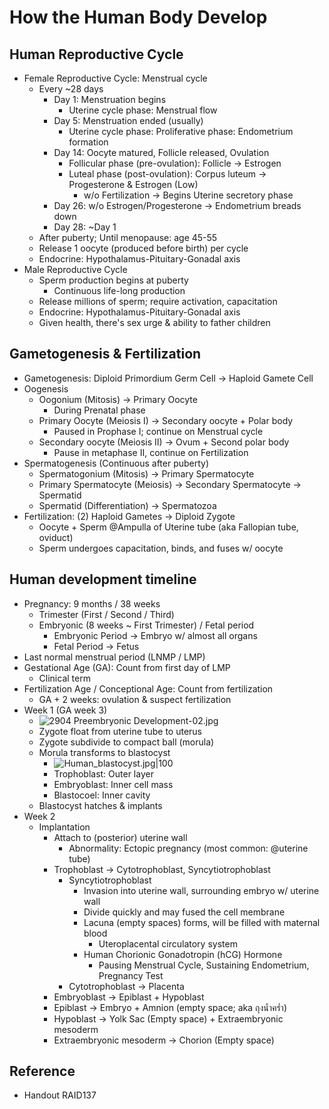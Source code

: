 # How the Human Body Develop

## Human Reproductive Cycle

* Female Reproductive Cycle: Menstrual cycle
  * Every ~28 days
    * Day 1: Menstruation begins
      * Uterine cycle phase: Menstrual flow
    * Day 5: Menstruation ended (usually)
      * Uterine cycle phase: Proliferative phase: Endometrium formation
    * Day 14: Oocyte matured, Follicle released, Ovulation
      * Follicular phase (pre-ovulation): Follicle → Estrogen
      * Luteal phase (post-ovulation): Corpus luteum → Progesterone & Estrogen (Low)
        * w/o Fertilization → Begins Uterine secretory phase
    * Day 26: w/o Estrogen/Progesterone → Endometrium breads down
    * Day 28: ~Day 1
  * After puberty; Until menopause: age 45-55
  * Release 1 oocyte (produced before birth) per cycle
  * Endocrine: Hypothalamus-Pituitary-Gonadal axis
* Male Reproductive Cycle
  * Sperm production begins at puberty
    * Continuous life-long production
  * Release millions of sperm; require activation, capacitation
  * Endocrine: Hypothalamus-Pituitary-Gonadal axis
  * Given health, there's sex urge & ability to father children

## Gametogenesis & Fertilization

* Gametogenesis: Diploid Primordium Germ Cell → Haploid Gamete Cell
* Oogenesis
  * Oogonium (Mitosis) → Primary Oocyte
    * During Prenatal phase
  * Primary Oocyte (Meiosis I) → Secondary oocyte + Polar body
    * Paused in Prophase I; continue on Menstrual cycle
  * Secondary oocyte (Meiosis II) → Ovum + Second polar body
    * Pause in metaphase II, continue on Fertilization
* Spermatogenesis (Continuous after puberty)
  * Spermatogonium (Mitosis) → Primary Spermatocyte
  * Primary Spermatocyte (Meiosis) → Secondary Spermatocyte → Spermatid
  * Spermatid (Differentiation) → Spermatozoa
* Fertilization: (2) Haploid Gametes → Diploid Zygote
  * Oocyte + Sperm @Ampulla of Uterine tube (aka Fallopian tube, oviduct)
  * Sperm undergoes capacitation, binds, and fuses w/ oocyte

## Human development timeline

* Pregnancy: 9 months / 38 weeks
  * Trimester (First / Second / Third)
  * Embryonic (8 weeks ~ First Trimester) / Fetal period
    * Embryonic Period → Embryo w/ almost all organs
    * Fetal Period → Fetus
* Last normal menstrual period (LNMP / LMP)
* Gestational Age (GA): Count from first day of LMP
  * Clinical term
* Fertilization Age / Conceptional Age: Count from fertilization
  * GA + 2 weeks: ovulation & suspect fertilization
* Week 1 (GA week 3)
  * ![2904 Preembryonic Development-02.jpg](https://upload.wikimedia.org/wikipedia/commons/7/75/2904_Preembryonic_Development-02.jpg)
  * Zygote float from uterine tube to uterus
  * Zygote subdivide to compact ball (morula)
  * Morula transforms to blastocyst
    * ![Human_blastocyst.jpg|100](https://upload.wikimedia.org/wikipedia/commons/7/7b/Human_blastocyst.jpg)
    * Trophoblast: Outer layer
    * Embryoblast: Inner cell mass
    * Blastocoel: Inner cavity
  * Blastocyst hatches & implants
* Week 2
  * Implantation
    * Attach to (posterior) uterine wall
      * Abnormality: Ectopic pregnancy (most common: @uterine tube)
    * Trophoblast → Cytotrophoblast, Syncytiotrophoblast
      * Syncytiotrophoblast
        * Invasion into uterine wall, surrounding embryo w/ uterine wall
        * Divide quickly and may fused the cell membrane
        * Lacuna (empty spaces) forms, will be filled with maternal blood
          * Uteroplacental circulatory system
        * Human Chorionic Gonadotropin (hCG) Hormone
          * Pausing Menstrual Cycle, Sustaining Endometrium, Pregnancy Test
      * Cytotrophoblast → Placenta
    * Embryoblast → Epiblast + Hypoblast
    * Epiblast → Embryo + Amnion (empty space; aka ถุงน้ำคร่ำ)
    * Hypoblast → Yolk Sac (Empty space) + Extraembryonic mesoderm
    * Extraembryonic mesoderm → Chorion (Empty space)

## Reference

* Handout RAID137
